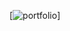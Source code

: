 [![portfolio]([https://katherineoelsner.com/](https://github.com/Xindranil/Projects/tree/main/ExoplanetHub))]

